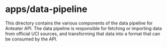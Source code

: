 # apps/data-pipeline

This directory contains the various components of the data pipeline for Anteater API. The data pipeline is responsible for fetching or importing data from official UCI sources, and transforming that data into a format that can be consumed by the API.
